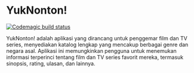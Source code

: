 # YukNonton!

[![Codemagic build status](https://api.codemagic.io/apps/6646e079b914f417f52cd7cc/6646e079b914f417f52cd7cb/status_badge.svg)](https://codemagic.io/apps/6646e079b914f417f52cd7cc/6646e079b914f417f52cd7cb/latest_build)


YukNonton! adalah aplikasi yang dirancang untuk penggemar film dan TV series, menyediakan katalog lengkap yang mencakup berbagai genre dan negara asal. Aplikasi ini memungkinkan pengguna untuk menemukan informasi terperinci tentang film dan TV series favorit mereka, termasuk sinopsis, rating, ulasan, dan lainnya.